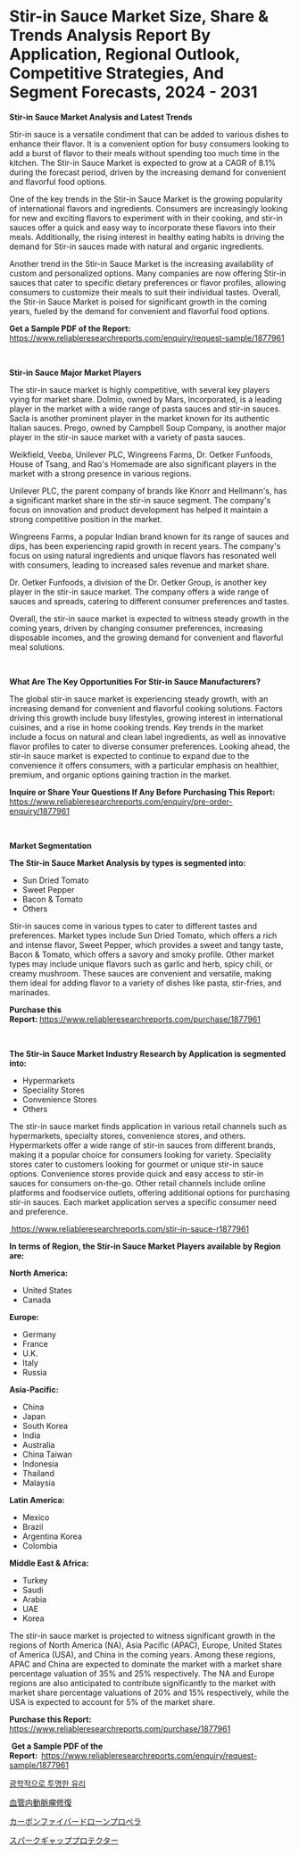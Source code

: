 <p><h1>Stir-in Sauce Market Size, Share & Trends Analysis Report By Application, Regional Outlook, Competitive Strategies, And Segment Forecasts, 2024 - 2031</h1></p><p><strong>Stir-in Sauce Market Analysis and Latest Trends</strong></p>
<p><p>Stir-in sauce is a versatile condiment that can be added to various dishes to enhance their flavor. It is a convenient option for busy consumers looking to add a burst of flavor to their meals without spending too much time in the kitchen. The Stir-in Sauce Market is expected to grow at a CAGR of 8.1% during the forecast period, driven by the increasing demand for convenient and flavorful food options.</p><p>One of the key trends in the Stir-in Sauce Market is the growing popularity of international flavors and ingredients. Consumers are increasingly looking for new and exciting flavors to experiment with in their cooking, and stir-in sauces offer a quick and easy way to incorporate these flavors into their meals. Additionally, the rising interest in healthy eating habits is driving the demand for Stir-in sauces made with natural and organic ingredients.</p><p>Another trend in the Stir-in Sauce Market is the increasing availability of custom and personalized options. Many companies are now offering Stir-in sauces that cater to specific dietary preferences or flavor profiles, allowing consumers to customize their meals to suit their individual tastes. Overall, the Stir-in Sauce Market is poised for significant growth in the coming years, fueled by the demand for convenient and flavorful food options.</p></p>
<p><strong>Get a Sample PDF of the Report:&nbsp;</strong> <a href="https://www.reliableresearchreports.com/enquiry/request-sample/1877961">https://www.reliableresearchreports.com/enquiry/request-sample/1877961</a></p>
<p>&nbsp;</p>
<p><strong>Stir-in Sauce Major Market Players</strong></p>
<p><p>The stir-in sauce market is highly competitive, with several key players vying for market share. Dolmio, owned by Mars, Incorporated, is a leading player in the market with a wide range of pasta sauces and stir-in sauces. Sacla is another prominent player in the market known for its authentic Italian sauces. Prego, owned by Campbell Soup Company, is another major player in the stir-in sauce market with a variety of pasta sauces.</p><p>Weikfield, Veeba, Unilever PLC, Wingreens Farms, Dr. Oetker Funfoods, House of Tsang, and Rao's Homemade are also significant players in the market with a strong presence in various regions.</p><p>Unilever PLC, the parent company of brands like Knorr and Hellmann's, has a significant market share in the stir-in sauce segment. The company's focus on innovation and product development has helped it maintain a strong competitive position in the market.</p><p>Wingreens Farms, a popular Indian brand known for its range of sauces and dips, has been experiencing rapid growth in recent years. The company's focus on using natural ingredients and unique flavors has resonated well with consumers, leading to increased sales revenue and market share.</p><p>Dr. Oetker Funfoods, a division of the Dr. Oetker Group, is another key player in the stir-in sauce market. The company offers a wide range of sauces and spreads, catering to different consumer preferences and tastes.</p><p>Overall, the stir-in sauce market is expected to witness steady growth in the coming years, driven by changing consumer preferences, increasing disposable incomes, and the growing demand for convenient and flavorful meal solutions.</p></p>
<p>&nbsp;</p>
<p><strong>What Are The Key Opportunities For Stir-in Sauce Manufacturers?</strong></p>
<p><p>The global stir-in sauce market is experiencing steady growth, with an increasing demand for convenient and flavorful cooking solutions. Factors driving this growth include busy lifestyles, growing interest in international cuisines, and a rise in home cooking trends. Key trends in the market include a focus on natural and clean label ingredients, as well as innovative flavor profiles to cater to diverse consumer preferences. Looking ahead, the stir-in sauce market is expected to continue to expand due to the convenience it offers consumers, with a particular emphasis on healthier, premium, and organic options gaining traction in the market.</p></p>
<p><strong>Inquire or Share Your Questions If Any Before Purchasing This Report:</strong> <a href="https://www.reliableresearchreports.com/enquiry/pre-order-enquiry/1877961">https://www.reliableresearchreports.com/enquiry/pre-order-enquiry/1877961</a></p>
<p>&nbsp;</p>
<p><strong>Market Segmentation</strong></p>
<p><strong>The Stir-in Sauce Market Analysis by types is segmented into:</strong></p>
<p><ul><li>Sun Dried Tomato</li><li>Sweet Pepper</li><li>Bacon & Tomato</li><li>Others</li></ul></p>
<p><p>Stir-in sauces come in various types to cater to different tastes and preferences. Market types include Sun Dried Tomato, which offers a rich and intense flavor, Sweet Pepper, which provides a sweet and tangy taste, Bacon & Tomato, which offers a savory and smoky profile. Other market types may include unique flavors such as garlic and herb, spicy chili, or creamy mushroom. These sauces are convenient and versatile, making them ideal for adding flavor to a variety of dishes like pasta, stir-fries, and marinades.</p></p>
<p><strong>Purchase this Report:&nbsp;</strong><a href="https://www.reliableresearchreports.com/purchase/1877961">https://www.reliableresearchreports.com/purchase/1877961</a></p>
<p>&nbsp;</p>
<p><strong>The Stir-in Sauce Market Industry Research by Application is segmented into:</strong></p>
<p><ul><li>Hypermarkets</li><li>Speciality Stores</li><li>Convenience Stores</li><li>Others</li></ul></p>
<p><p>The stir-in sauce market finds application in various retail channels such as hypermarkets, specialty stores, convenience stores, and others. Hypermarkets offer a wide range of stir-in sauces from different brands, making it a popular choice for consumers looking for variety. Speciality stores cater to customers looking for gourmet or unique stir-in sauce options. Convenience stores provide quick and easy access to stir-in sauces for consumers on-the-go. Other retail channels include online platforms and foodservice outlets, offering additional options for purchasing stir-in sauces. Each market application serves a specific consumer need and preference.</p></p>
<p><a href="https://www.reliableresearchreports.com/stir-in-sauce-r1877961">&nbsp;https://www.reliableresearchreports.com/stir-in-sauce-r1877961</a></p>
<p><strong>In terms of Region, the Stir-in Sauce Market Players available by Region are:</strong></p>
<p>
    <p> <strong> North America: </strong>
        <ul>
            <li>United States</li>
            <li>Canada</li>
        </ul>
        </p> 
    <p> <strong> Europe: </strong>
        <ul>
            <li>Germany</li>
            <li>France</li>
            <li>U.K.</li>
            <li>Italy</li>
            <li>Russia</li>
        </ul>
        </p> 
    <p> <strong> Asia-Pacific: </strong>
        <ul>
            <li>China</li>
            <li>Japan</li>
            <li>South Korea</li>
            <li>India</li>
            <li>Australia</li>
            <li>China Taiwan</li>
            <li>Indonesia</li>
            <li>Thailand</li>
            <li>Malaysia</li>
        </ul>
        </p> 
    <p> <strong> Latin America: </strong>
        <ul>
            <li>Mexico</li>
            <li>Brazil</li>
            <li>Argentina Korea</li>
            <li>Colombia</li>
        </ul>
        </p> 
    <p> <strong> Middle East & Africa: </strong>
        <ul>
            <li>Turkey</li>
            <li>Saudi</li>
            <li>Arabia</li>
            <li>UAE</li>
            <li>Korea</li>
        </ul>
    </p>
    </p>
<p><p>The stir-in sauce market is projected to witness significant growth in the regions of North America (NA), Asia Pacific (APAC), Europe, United States of America (USA), and China in the coming years. Among these regions, APAC and China are expected to dominate the market with a market share percentage valuation of 35% and 25% respectively. The NA and Europe regions are also anticipated to contribute significantly to the market with market share percentage valuations of 20% and 15% respectively, while the USA is expected to account for 5% of the market share.</p></p>
<p><strong>Purchase this Report: </strong><a href="https://www.reliableresearchreports.com/purchase/1877961">https://www.reliableresearchreports.com/purchase/1877961</a></p>
<p>&nbsp;<strong>Get a Sample PDF of the Report:&nbsp;&nbsp;</strong><a href="https://www.reliableresearchreports.com/enquiry/request-sample/1877961">https://www.reliableresearchreports.com/enquiry/request-sample/1877961</a></p>
<p><strong></strong></p>
<p><p><a href="https://medium.com/@raisin7568/%EA%B4%91%ED%95%99%EC%A0%81%EC%9C%BC%EB%A1%9C-%EB%A7%91%EC%9D%80-%EC%9C%A0%EB%A6%AC-%EC%8B%9C%EC%9E%A5-%EC%84%B1%EA%B3%B5%EC%A0%81%EC%9D%B8-%EB%B9%84%EC%A6%88%EB%8B%88%EC%8A%A4-%EC%A0%84%EB%9E%B5%EC%9D%98-%EC%97%B4%EC%87%A0-2031%EB%85%84%EA%B9%8C%EC%A7%80%EC%9D%98-%EC%98%88%EC%B8%A1-79afb643892c">광학적으로 투명한 유리</a></p><p><a href="https://medium.com/@elenorkiehn/%E5%86%85%E8%A6%96%E9%8F%A1%E7%9A%84%E3%81%AA%E5%8B%95%E8%84%88%E7%98%A4%E4%BF%AE%E5%BE%A9%E5%B8%82%E5%A0%B4%E3%81%AE%E8%A6%8F%E6%A8%A1-cagr-%E3%83%88%E3%83%AC%E3%83%B3%E3%83%89-2024-2030-97e4470e534d">血管内動脈瘤修復</a></p><p><a href="https://medium.com/@jackieshlerin98056/%E7%82%AD%E7%B4%A0%E7%B9%8A%E7%B6%AD%E3%81%AE%E3%83%89%E3%83%AD%E3%83%BC%E3%83%B3%E3%83%97%E3%83%AD%E3%83%9A%E3%83%A9%E5%B8%82%E5%A0%B4%E3%82%B5%E3%82%A4%E3%82%BA%E3%81%AF-%E3%82%B0%E3%83%AD%E3%83%BC%E3%83%90%E3%83%AB%E7%94%A3%E6%A5%AD%E3%81%AB%E3%81%8A%E3%81%91%E3%82%8B%E6%9C%80%E9%81%A9%E3%81%AA%E3%83%9E%E3%83%BC%E3%82%B1%E3%83%86%E3%82%A3%E3%83%B3%E3%82%B0%E3%83%81%E3%83%A3%E3%83%8D%E3%83%AB%E3%82%92%E6%98%8E%E3%82%89%E3%81%8B%E3%81%AB%E3%81%97%E3%81%BE%E3%81%99-d65ffcc333e2">カーボンファイバードローンプロペラ</a></p><p><a href="https://github.com/one-cool-chick/Market-Research-Report-List-1/blob/main/903255519837.md">スパークギャッププロテクター</a></p></p>